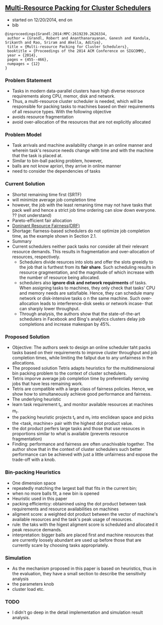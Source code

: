## [Multi-Resource Packing for Cluster Schedulers](http://dl.acm.org/citation.cfm?id=2626334)

- started on 12/20/2014, end on
- bib
```
@inproceedings{Grandl:2014:MPC:2619239.2626334,
 author = {Grandl, Robert and Ananthanarayanan, Ganesh and Kandula, Srikanth and Rao, Sriram and Akella, Aditya},
 title = {Multi-resource Packing for Cluster Schedulers},
 booktitle = {Proceedings of the 2014 ACM Conference on SIGCOMM},
 year = {2014},
 pages = {455--466},
 numpages = {12}
} 
```

### Problem Statement
- Tasks in modern data-parallel clusters have high diverse resoruce requirements along CPU, memor, disk and network. 
- Thus, a multi-resource cluster scheduler is needed, which will be responsible for packing tasks to machines based on their requirements of all resource types. With the following objective
 - avoids resource fragmentation
 - avoid over-allocation of the resources that are not explicitly allocated

### Problem Model
- Task arrivals and machine availability change in an online manner and wherein task's resource needs change with time and with the machine that the task is placed at.
- Similar to bin-ball packing problem, however, 
 - balls are not know apriori, they arrive in online manner
 - need to consider the dependencies of tasks
 

### Current Solution
- Shortst remaining time first (SRTF) 
 - will minimize average job completion time
 - however, the job with the least remaning time may not have tasks that pack well and hence a strict job time ordering can slow down everyone. ?? (not understand)
- Pareto-efficient fair allocation 
- [Doninant Resource Fairness(DRF)](https://www.usenix.org/conference/nsdi11/dominant-resource-fairness-fair-allocation-multiple-resource-types)
 - Shortage: fiarness-based schedulers do not optimize job completion time, as the example shown in Section 2.1.
- Summary
 - Current schedulers neither pack tasks nor consider all their relevant resource demands. This results in fragmentation and over-allocation of resources, respectively.
   - Schedulers divide resurces into slots and offer the slots greeidly to the job that is furthest from its **fair share**. Such scheduling results in resource gragmentation, and the magnitude of which increase with the number of resource being allocated.
   - schedulers also **ignore disk and network requirments** of tasks. When assigning tasks to machines, they only check that tasks' CPU and memory needs are satisfiable. Hence, they can schedule many network or disk-intensive tasks o n the same machine. Such over-allocation leads to interference-disk seeks or network incase- that can sharply lower throughput. 
   - Through analysis, the authors show that the state-of-the-art schedulers in Facebook and Bing's analytics clusters delay job completions and increase makespan by 45%.

 


### Proposed Solution
- Objective: The authors seek to design an online scheduler taht packs tasks based on their requirements to improve cluster throughput and job completion times, while limiting the fallput due to any unfairness in the allocations.
- The proposed solution Tetris adapts heuristics for the multidimensional bin packing problem to the context of cluster schedulers.
 - Tetris imporve average job completion time by preferentially serving jobs that have less remaining work. 
 - Tetris are compatible with a large class of fairness policies. Hence, we show how to simultaneously achieve good performance and fairness.
- The underlying heuristic
 - learn task requirement t<sub>r</sub>, and monitor available resources at machines m<sub>r</sub>.
 - the packing heuristic projects t<sub>r</sub> and m<sub>r</sub> into enclidean space and picks the <task, machine> pair with the highest dot product value.
 - the dot product perfers large tasks and those that use resouces in proportions similar to what is available (prevents resource fragmentation)
- Finding: performance and fairness are often unachivable together. The author show that in the context of cluster schedulers such better performance can be achieved with just a little unfairness and expose the trade-off with a knob.

### Bin-packing Heuristics
- One dimension space
 - repeatedly matching the largest ball that fits in the current bin;
 - when no more balls fit, a new bin is opened
- Heuristic used in this paper
 - packing efficientcy: obtainined using the dot product between task requirements and resource availabilities on machines
 - aligment score: a weighted dot product between the vector of machine's available resources and the task's peak usage of resources.
 - rule: the taks with the higest aligment score is scheduled and allocated it peak resource demands. 
 - interpretation: bigger balls are placed first and machine resources that are currently loosely abundant are used up before those that are currently scare by choosing tasks appropriately.
 
### Simulation
- As the mechanism proposed in this paper is based on heuristics, thus in the evaluation, they have a small section to describe the sensitivity analysis
 - the parameters knob
 - cluster load etc.


### TODO
- I didn't go deep in the detail implementation and simulation result analysis.
